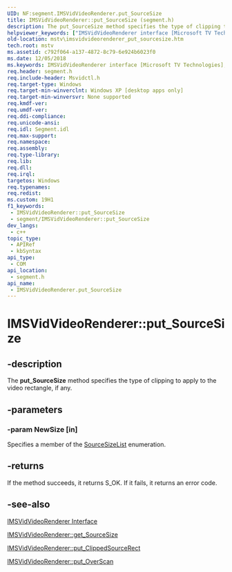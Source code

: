 ```yaml
---
UID: NF:segment.IMSVidVideoRenderer.put_SourceSize
title: IMSVidVideoRenderer::put_SourceSize (segment.h)
description: The put_SourceSize method specifies the type of clipping to apply to the video rectangle, if any.
helpviewer_keywords: ["IMSVidVideoRenderer interface [Microsoft TV Technologies]","put_SourceSize method","IMSVidVideoRenderer.put_SourceSize","IMSVidVideoRenderer::put_SourceSize","IMSVidVideoRendererput_SourceSize","mstv.imsvidvideorenderer_put_sourcesize","put_SourceSize","put_SourceSize method [Microsoft TV Technologies]","put_SourceSize method [Microsoft TV Technologies]","IMSVidVideoRenderer interface","segment/IMSVidVideoRenderer::put_SourceSize"]
old-location: mstv\imsvidvideorenderer_put_sourcesize.htm
tech.root: mstv
ms.assetid: c792f064-a137-4872-8c79-6e924b6023f0
ms.date: 12/05/2018
ms.keywords: IMSVidVideoRenderer interface [Microsoft TV Technologies],put_SourceSize method, IMSVidVideoRenderer.put_SourceSize, IMSVidVideoRenderer::put_SourceSize, IMSVidVideoRendererput_SourceSize, mstv.imsvidvideorenderer_put_sourcesize, put_SourceSize, put_SourceSize method [Microsoft TV Technologies], put_SourceSize method [Microsoft TV Technologies],IMSVidVideoRenderer interface, segment/IMSVidVideoRenderer::put_SourceSize
req.header: segment.h
req.include-header: Msvidctl.h
req.target-type: Windows
req.target-min-winverclnt: Windows XP [desktop apps only]
req.target-min-winversvr: None supported
req.kmdf-ver: 
req.umdf-ver: 
req.ddi-compliance: 
req.unicode-ansi: 
req.idl: Segment.idl
req.max-support: 
req.namespace: 
req.assembly: 
req.type-library: 
req.lib: 
req.dll: 
req.irql: 
targetos: Windows
req.typenames: 
req.redist: 
ms.custom: 19H1
f1_keywords:
 - IMSVidVideoRenderer::put_SourceSize
 - segment/IMSVidVideoRenderer::put_SourceSize
dev_langs:
 - c++
topic_type:
 - APIRef
 - kbSyntax
api_type:
 - COM
api_location:
 - segment.h
api_name:
 - IMSVidVideoRenderer.put_SourceSize
---
```


# IMSVidVideoRenderer::put_SourceSize


## -description

The <b>put_SourceSize</b> method specifies the type of clipping to apply to the video rectangle, if any.

## -parameters

### -param NewSize [in]

Specifies a member of the <a href="/windows/desktop/api/segment/ne-segment-sourcesizelist">SourceSizeList</a> enumeration.

## -returns

If the method succeeds, it returns S_OK. If it fails, it returns an error code.

## -see-also

<a href="/previous-versions/windows/desktop/mstv/msvidvideorenderer">IMSVidVideoRenderer Interface</a>



<a href="/windows/desktop/api/segment/nf-segment-imsvidvideorenderer-get_sourcesize">IMSVidVideoRenderer::get_SourceSize</a>



<a href="/windows/desktop/api/segment/nf-segment-imsvidvideorenderer-put_clippedsourcerect">IMSVidVideoRenderer::put_ClippedSourceRect</a>



<a href="/windows/desktop/api/segment/nf-segment-imsvidvideorenderer-put_overscan">IMSVidVideoRenderer::put_OverScan</a>